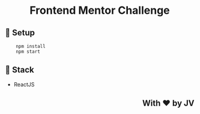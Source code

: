 #   <p align='center'> Frontend Mentor Challenge </p>

## :wrench: Setup
```dash
	npm install
	npm start
```

## :memo: Stack

<ul>
	<li>ReactJS</li>
</ul>


## <p align='right'> With :heart: by JV </p> 
